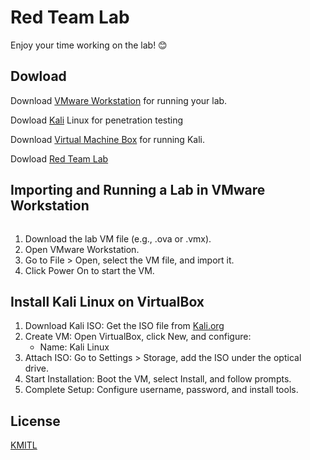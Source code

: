 # Red Team Lab

Enjoy your time working on the lab! 😊

## Dowload
Download [VMware Workstation](https://blogs.vmware.com/workstation/2024/05/vmware-workstation-pro-now-available-free-for-personal-use.html) for running your lab.

Dowload [Kali](https://www.kali.org/get-kali/) Linux for penetration testing

Download [Virtual Machine Box](https://www.virtualbox.org/wiki/Downloads) for running Kali.

Dowload [Red Team Lab]()

## Importing and Running a Lab in VMware Workstation
```
```
1. Download the lab VM file (e.g., .ova or .vmx).
2. Open VMware Workstation.
3. Go to File > Open, select the VM file, and import it.
4. Click Power On to start the VM.

## Install Kali Linux on VirtualBox

1. Download Kali ISO: Get the ISO file from [Kali.org](https://www.kali.org/get-kali/)
2. Create VM: Open VirtualBox, click New, and configure:
   - Name: Kali Linux
3. Attach ISO: Go to Settings > Storage, add the ISO under the optical drive.
4. Start Installation: Boot the VM, select Install, and follow prompts.
5. Complete Setup: Configure username, password, and install tools.

## License

[KMITL](https://www.kmitl.ac.th/)
